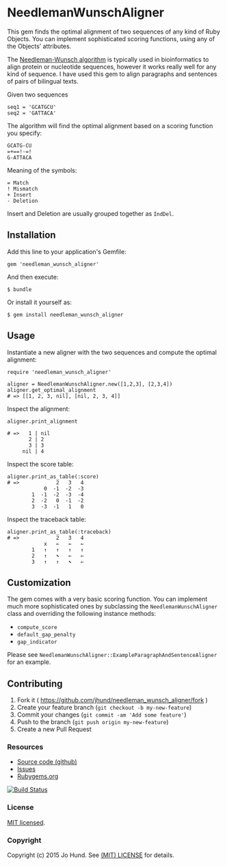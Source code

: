 # NeedlemanWunschAligner

This gem finds the optimal alignment of two sequences of any kind of Ruby Objects. You can implement sophisticated scoring functions, using any of the Objects’ attributes.

The [Needleman-Wunsch algorithm](https://en.wikipedia.org/wiki/Needleman%E2%80%93Wunsch_algorithm) is typically used in bioinformatics to align protein or nucleotide sequences, however it works really well for any kind of sequence. I have used this gem to align paragraphs and sentences of pairs of bilingual texts.

Given two sequences

    seq1 = 'GCATGCU'
    seq2 = 'GATTACA'

The algorithm will find the optimal alignment based on a scoring function you specify:

    GCATG-CU
    =+==!-=!
    G-ATTACA

Meaning of the symbols:

    = Match
    ! Mismatch
    + Insert
    - Deletion

Insert and Deletion are usually grouped together as `IndDel`.

## Installation

Add this line to your application's Gemfile:

    gem 'needleman_wunsch_aligner'

And then execute:

    $ bundle

Or install it yourself as:

    $ gem install needleman_wunsch_aligner

## Usage

Instantiate a new aligner with the two sequences and compute the optimal alignment:

    require 'needleman_wunsch_aligner'

    aligner = NeedlemanWunschAligner.new([1,2,3], [2,3,4])
    aligner.get_optimal_alignment
    # => [[1, 2, 3, nil], [nil, 2, 3, 4]]

Inspect the alignment:

    aligner.print_alignment

    # =>   1 | nil
           2 | 2
           3 | 3
         nil | 4

Inspect the score table:

    aligner.print_as_table(:score)
    # =>            2   3   4
                0  -1  -2  -3
            1  -1  -2  -3  -4
            2  -2   0  -1  -2
            3  -3  -1   1   0

Inspect the traceback table:

    aligner.print_as_table(:traceback)
    # =>            2   3   4
                x   ←   ←   ←
            1   ↑   ↑   ↑   ↑
            2   ↑   ⬉   ←   ←
            3   ↑   ↑   ⬉   ←

## Customization

The gem comes with a very basic scoring function. You can implement much more
sophisticated ones by subclassing the `NeedlemanWunschAligner` class and overriding the following instance methods:

* `compute_score`
* `default_gap_penalty`
* `gap_indicator`

Please see `NeedlemanWunschAligner::ExampleParagraphAndSentenceAligner` for an
example.

## Contributing

1. Fork it ( https://github.com/jhund/needleman_wunsch_aligner/fork )
2. Create your feature branch (`git checkout -b my-new-feature`)
3. Commit your changes (`git commit -am 'Add some feature'`)
4. Push to the branch (`git push origin my-new-feature`)
5. Create a new Pull Request

### Resources

* [Source code (github)](https://github.com/jhund/needleman_wunsch_aligner)
* [Issues](https://github.com/jhund/needleman_wunsch_aligner/issues)
* [Rubygems.org](http://rubygems.org/gems/needleman_wunsch_aligner)

[![Build Status](https://travis-ci.org/jhund/needleman_wunsch_aligner.svg?branch=master)](https://travis-ci.org/jhund/needleman_wunsch_aligner)

### License

[MIT licensed](https://github.com/jhund/needleman_wunsch_aligner/blob/master/LICENSE.txt).

### Copyright

Copyright (c) 2015 Jo Hund. See [(MIT) LICENSE](https://github.com/jhund/needleman_wunsch_aligner/blob/master/LICENSE.txt) for details.
